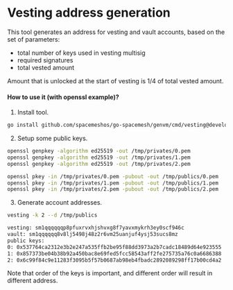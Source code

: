 Vesting address generation
===

This tool generates an address for vesting and vault accounts, based on the set of parameters:
- total number of keys used in vesting multisig
- required signatures
- total vested amount

Amount that is unlocked at the start of vesting is 1/4 of total vested amount.

#### How to use it (with openssl example)?

1. Install tool.

```bash
go install github.com/spacemeshos/go-spacemesh/genvm/cmd/vesting@develop
```

2. Setup some public keys.

```bash
openssl genpkey -algorithm ed25519 -out /tmp/privates/0.pem
openssl genpkey -algorithm ed25519 -out /tmp/privates/1.pem
openssl genpkey -algorithm ed25519 -out /tmp/privates/2.pem

openssl pkey -in /tmp/privates/0.pem -pubout -out /tmp/publics/0.pem
openssl pkey -in /tmp/privates/1.pem -pubout -out /tmp/publics/1.pem
openssl pkey -in /tmp/privates/2.pem -pubout -out /tmp/publics/2.pem
```

3. Generate account addresses.

```bash
vesting -k 2 --d /tmp/publics

vesting: sm1qqqqqqp8pfuxrvxhjshvxg8f7yavxmykrh3ey0scf946c
vault: sm1qqqqqq8v8lj5498j48z2r6vm25uanjuf4ysj53sucs8mz
public keys:
0: 0x537764ca2312e3b2e247a535ffb2be95f88dd3973a2b7cadc18489d64e923555
1: 0x857373be04b38b92a450bac8e69fed5fcc58543aff2fe275735a76c0a6686388
2: 0x6c99f84c9e11283f3095b5f57b0687ab98eb4fbadc2892089298ff17b00cd4a2
```

Note that order of the keys is important, and different order will result in different address.





